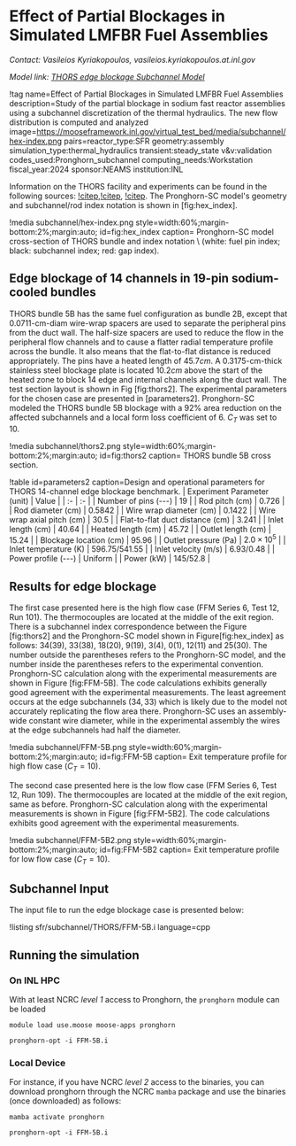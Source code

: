 # Effect of Partial Blockages in Simulated LMFBR Fuel Assemblies

*Contact: Vasileios Kyriakopoulos, vasileios.kyriakopoulos.at.inl.gov*

*Model link: [THORS edge blockage Subchannel Model](https://github.com/idaholab/virtual_test_bed/tree/devel/sfr/subchannel/THORS)*

!tag name=Effect of Partial Blockages in Simulated LMFBR Fuel Assemblies
     description=Study of the partial blockage in sodium fast reactor assemblies using a subchannel discretization of the thermal hydraulics. The new flow distribution is computed and analyzed
     image=https://mooseframework.inl.gov/virtual_test_bed/media/subchannel/hex-index.png
     pairs=reactor_type:SFR
                       geometry:assembly
                       simulation_type:thermal_hydraulics
                       transient:steady_state
                       v&v:validation
                       codes_used:Pronghorn_subchannel
                       computing_needs:Workstation
                       fiscal_year:2024
                       sponsor:NEAMS
                       institution:INL

Information on the THORS facility and experiments can be found in the following sources: [!citep](fontana1973effect),[!citep](han1977blockages),
[!citep](jeong2005modeling). The Pronghorn-SC model's geometry and subchannel/rod index notation is shown in [fig:hex_index].

!media subchannel/hex-index.png
    style=width:60%;margin-bottom:2%;margin:auto;
    id=fig:hex_index
    caption= Pronghorn-SC model cross-section of THORS bundle and index notation \\ (white: fuel pin index; black: subchannel index; red: gap index).

## Edge blockage of 14 channels in 19-pin sodium-cooled bundles

THORS bundle 5B has the same fuel configuration as bundle 2B, except that 0.0711-cm-diam wire-wrap spacers are used to separate the peripheral pins from the duct wall. The half-size spacers are used to reduce the flow in the peripheral flow channels and to cause a flatter radial temperature profile across the bundle. It also means that the flat-to-flat distance is reduced appropriately. The pins have a heated length of $45.7 cm$. A 0.3175-cm-thick stainless steel blockage plate is located $10.2 cm$  above the start of the heated zone to block $14$ edge and internal channels along the duct wall. The test section layout is shown in Fig [fig:thors2]. The experimental parameters for the chosen case are presented in [parameters2]. Pronghorn-SC modeled the THORS bundle 5B blockage with a $92$% area reduction on the affected subchannels and a local form loss coefficient of $6$. $C_T$ was set to $10$.

!media subchannel/thors2.png
    style=width:60%;margin-bottom:2%;margin:auto;
    id=fig:thors2
    caption= THORS bundle 5B cross section.

!table id=parameters2 caption=Design and operational parameters for THORS 14-channel edge blockage benchmark.
| Experiment Parameter (unit) | Value |
| :- | :- |
| Number of pins (---) | $19$ |
| Rod pitch (cm) | $0.726$ |
| Rod diameter (cm) | $0.5842$ |
| Wire wrap diameter (cm) | $0.1422$ |
| Wire wrap axial pitch (cm) | $30.5$ |
| Flat-to-flat duct distance (cm) | $3.241$ |
| Inlet length (cm) | $40.64$ |
| Heated length (cm) | $45.72$ |
| Outlet length (cm) | $15.24$  |
| Blockage location (cm) | $95.96$ |
| Outlet pressure (Pa) | $2.0 \times 10^{5}$ |
| Inlet temperature (K) | $596.75/541.55$ |
| Inlet velocity (m/s) | $6.93/0.48$ |
| Power profile (---) | Uniform |
| Power (kW) | $145/52.8$ |

## Results for edge blockage

The first case presented here is the high flow case (FFM Series 6, Test 12, Run 101). The thermocouples are located at the middle of the exit region. There is a subchannel index correspondence between the Figure [fig:thors2] and the Pronghorn-SC model shown in Figure[fig:hex_index] as follows: 34(39), 33(38), 18(20), 9(19), 3(4), 0(1), 12(11) and 25(30). The number outside the parentheses refers to the Pronghorn-SC model, and the number inside the parentheses refers to the experimental convention. Pronghorn-SC calculation along with the experimental measurements are shown in Figure [fig:FFM-5B]. The code calculations exhibits generally good agreement with the experimental measurements. The least agreement occurs at the edge subchannels ($34,33$) which is likely due to the model not accurately replicating the flow area there. Pronghorn-SC uses an assembly-wide constant wire diameter, while in the experimental assembly the wires at the edge subchannels had half the diameter.

!media subchannel/FFM-5B.png
    style=width:60%;margin-bottom:2%;margin:auto;
    id=fig:FFM-5B
    caption= Exit temperature profile for high flow case ($C_T = 10$).

The second case presented here is the low flow case (FFM Series 6, Test 12, Run 109). The thermocouples are located at the middle of the exit region, same as before. Pronghorn-SC calculation along with the experimental measurements is shown in Figure [fig:FFM-5B2]. The code calculations exhibits good agreement with the experimental measurements.

!media subchannel/FFM-5B2.png
    style=width:60%;margin-bottom:2%;margin:auto;
    id=fig:FFM-5B2
    caption= Exit temperature profile for low flow case ($C_T = 10$).

## Subchannel Input

The input file to run the edge blockage case is presented below:

!listing sfr/subchannel/THORS/FFM-5B.i language=cpp

## Running the simulation

### On INL HPC

With at least NCRC *level 1* access to Pronghorn, the `pronghorn` module can be loaded

```language=CPP
module load use.moose moose-apps pronghorn

pronghorn-opt -i FFM-5B.i
```

### Local Device

For instance, if you have NCRC *level 2* access to the binaries, you can download pronghorn through the NCRC `mamba` package
and use the binaries (once downloaded) as follows:

```language=CPP
mamba activate pronghorn

pronghorn-opt -i FFM-5B.i
```

